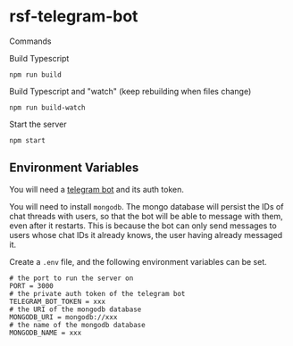 # rsf-telegram-bot

Commands

Build Typescript
```
npm run build
```

Build Typescript and "watch" (keep rebuilding when files change)
```
npm run build-watch
```

Start the server
```
npm start
```


## Environment Variables

You will need a [telegram bot](https://core.telegram.org/bots#6-botfather) and its auth token.

You will need to install `mongodb`. The mongo database will persist the IDs of chat threads with users, so that the bot will be able to message with them, even after it restarts. This is because the bot can only send messages to users whose chat IDs it already knows, the user having already messaged it.

Create a `.env` file, and the following environment variables can be set.
```
# the port to run the server on
PORT = 3000
# the private auth token of the telegram bot 
TELEGRAM_BOT_TOKEN = xxx
# the URI of the mongodb database
MONGODB_URI = mongodb://xxx
# the name of the mongodb database
MONGODB_NAME = xxx 
```
